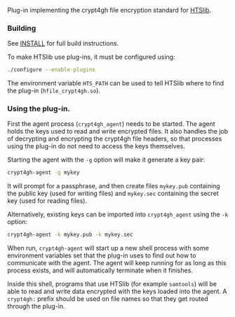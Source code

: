 Plug-in implementing the crypt4gh file encryption standard for [HTSlib].

### Building

See [INSTALL](INSTALL) for full build instructions.

To make HTSlib use plug-ins, it must be configured using:

```sh
./configure --enable-plugins
```

The environment variable `HTS_PATH` can be used to tell HTSlib where to
find the plug-in (`hfile_crypt4gh.so`).

### Using the plug-in.

First the agent process (`crypt4gh_agent`) needs to be started.
The agent holds the keys used to read and write encrypted files.
It also handles the job of decrypting and encrypting the crypt4gh file headers,
so that processes using the plug-in do not need to access the keys themselves.

Starting the agent with the `-g` option will make it generate a key pair:

```sh
crypt4gh-agent -g mykey
```

It will prompt for a passphrase, and then create files `mykey.pub` containing the public key (used for writing files) and `mykey.sec` containing the secret key (used for reading files).

Alternatively, existing keys can be imported into `crypt4gh_agent` using the `-k` option:

```sh
crypt4gh-agent -k mykey.pub -k mykey.sec
```

When run, `crypt4gh-agent` will start up a new shell process with some environment variables set that the plug-in uses to find out how to communicate with the agent.
The agent will keep running for as long as this process exists, and will automatically terminate when it finishes.

Inside this shell, programs that use HTSlib (for example `samtools`) will be able to read and write data encrypted with the keys loaded into the agent.
A `crypt4gh:` prefix should be used on file names so that they get routed through the plug-in.

[HTSlib]: https://github.com/samtools/htslib
